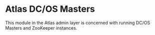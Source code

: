 # Atlas DC/OS Masters

This module in the Atlas admin layer is concerned with running DC/OS Masters and ZooKeeper instances.
